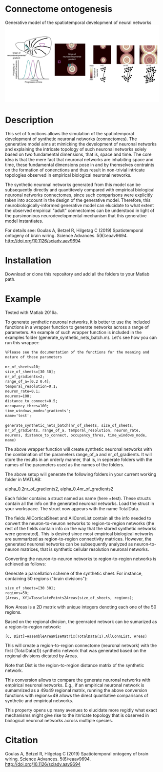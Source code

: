 # Connectome ontogenesis
Generative model of the spatiotemporal development of neural networks
![generative_model_neuronal_nets](generative_model_neuronal_nets.png)

# Description

This set of functions allows the simulation of the spatiotemporal development of synthetic neuronal networks (connectomes). The generative model aims at mimicking the development of neuronal networks and explaining the intricate topology of such neuronal networks solely based on two fundamental dimensions, that is, space and time. The core idea is that the mere fact that neuronal networks are inhabiting space and time, these fundamental dimensions pose in and by themselves contraints on the formation of conenctions and thus result in non-trivial intricate topologies observed in empirical biological neuronal networks. 

The synthetic neuronal networks generated from this model can be subsequently directly and quantitevely compared with empirical biological neuronal networks connectomes, since such comparisons were explicitly taken into account in the design of the generative model. Therefore, this neurobiologically-informed generative model can elucidate to what extent the observed empirical "adult" connectomes can be understood in light of the parsimonious neurodevelopmental mechanism that this generative model instantiates.

For details see:
Goulas A, Betzel R, Hilgetag C (2019) Spatiotemporal ontogeny of brain wiring. Science Advances. 5(6):eaav9694. http://doi.org/10.1126/sciadv.aav9694

# Installation

Download or clone this repository and add all the folders to your Matlab path.

# Example

Tested with Matlab 2016a.

To generate synthetic neuronal networks, it is better to use the included functions in a wrapper function to generate networks across a range of parameters. An example of such wrapper function is included in the examples folder (generate_synthetic_nets_batch.m). Let's see how you can run this wrapper:

```
%Please see the documentation of the functions for the meaning and nature of these parameters

nr_of_sheets=10;
size_of_sheets=[30 30];
nr_of_gradients=2;
range_of_a=[0.2 0.4];    
temporal_resolution=0.1; 
neuron_rate=0.1;
neurons=100;
distance_to_connect=0.5;
occupancy_thres=100;
time_windows_mode='gradients';
name='test';

generate_synthetic_nets_batch(nr_of_sheets, size_of_sheets, nr_of_gradients, range_of_a, temporal_resolution, neuron_rate, neurons, distance_to_connect, occupancy_thres, time_windows_mode, name)
```

The above wrapper function will create synthetic neuronal networks with the combination of the parameters range_of_a and nr_of_gradients. It will store the results in an orderly manner, that is, in seperate folders with the names of the parameters used as the names of the folders. 

The above setup will generate the following folders in your current working folder in MATLAB: 

alpha_0.2nr_of_gradients2, alpha_0.4nr_of_gradients2

Each folder contains a struct named as name (here =test). These structs contain all the info on the generated neuronal networks. Load the struct in your workspace. The struct now appears with the name TotalData.

The fields AllCorticalSheet and AllConnList contain all the info needed to convert the neuron-to-neuron networks to region-to-region networks (the rest of the fields contain info on the way that the stored synthetic networks were generated). This is desired since most empirical biological networks are summarized as region-to-region connectivity matrices. However, the generated neuronal networks can be subsequently analyzed as neuron-to-neuron matrices, that is synthetic cellular resolution neuronal networks.

Converting the neuron-to-neuron networks to region-to-region networks is achieved as follows:

Generate a parcellation scheme of the synthetic sheet. For instance, containing 50 regions ("brain divisions"):

```
size_of_sheets=[30 30];
regions=50;
[Areas, XY]=TasselatePoints2Areas(size_of_sheets, regions);
```

Now Areas is a 2D matrix with unique integers denoting each one of the 50 regions.

Based on the regional division, the geenrated network can be sumarized as a region-to-region network:

```
[C, Dist]=AssembleAreaWiseMatrix(TotalData(1).AllConnList, Areas)
```

This will create a region-to-region connectome (neuronal network) with the first (TotalData(1)) synthetic network that was generated based on the regional divisions dictated by Areas.

Note that Dist is the region-to-region distance matrix of the synthetic network.

This conversion allows to compare the generate neuronal networks with empirical neuronal networks. E.g., if an empirical neuronal network is sumamrized as a 49x49 regional matrix, running the above conversion functions with regions=49 allows the direct quantiative comparisons of synthetic and empirical networks. 

This property opens up many avenues to elucidate more regidly what exact mechanisms might give rise to the itnricate topology that is observed in biological neuronal networks across multiple species.

# Citation

Goulas A, Betzel R, Hilgetag C (2019) Spatiotemporal ontogeny of brain wiring. Science Advances. 5(6):eaav9694. http://doi.org/10.1126/sciadv.aav9694
